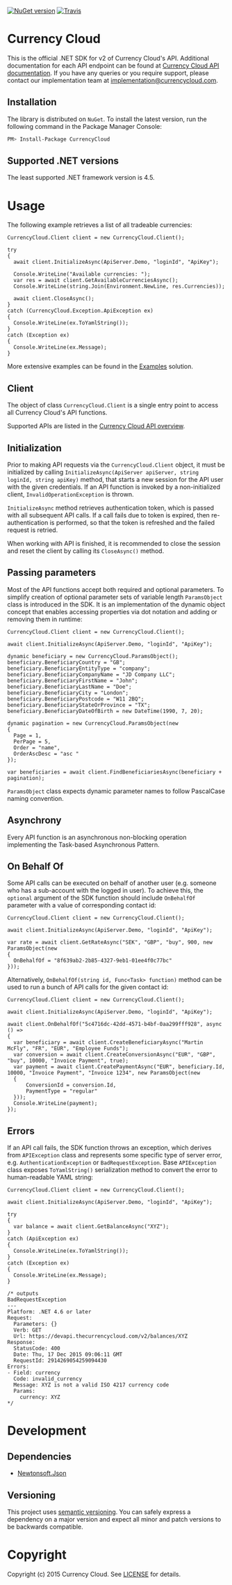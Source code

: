 [![NuGet version](https://img.shields.io/nuget/v/CurrencyCloud.svg)](https://www.nuget.org/packages/CurrencyCloud/) [![Travis](https://img.shields.io/travis/rust-lang/rust.svg)](https://github.com/CurrencyCloud/currencycloud-net)

# Currency Cloud

This is the official .NET SDK for v2 of Currency Cloud's API. Additional documentation for each API endpoint can be found at [Currency Cloud API documentation][introduction]. If you have any queries or you require support, please contact our implementation team at implementation@currencycloud.com.

## Installation

The library is distributed on `NuGet`. To install the latest version, run the following command in the Package Manager Console: 

``` sh
PM> Install-Package CurrencyCloud
```

## Supported .NET versions

The least supported .NET framework version is 4.5.

# Usage

The following example retrieves a list of all tradeable currencies:

```
CurrencyCloud.Client client = new CurrencyCloud.Client();

try
{
  await client.InitializeAsync(ApiServer.Demo, "loginId", "ApiKey");

  Console.WriteLine("Available currencies: ");
  var res = await client.GetAvailableCurrenciesAsync();
  Console.WriteLine(string.Join(Environment.NewLine, res.Currencies));
  
  await client.CloseAsync();
}
catch (CurrencyCloud.Exception.ApiException ex)
{
  Console.WriteLine(ex.ToYamlString());
}
catch (Exception ex)
{
  Console.WriteLine(ex.Message);
}
```
More extensive examples can be found in the [Examples] solution.

## Client

The object of class `CurrencyCloud.Client` is a single entry point to access all Currency Cloud's API functions.

Supported APIs are listed in the [Currency Cloud API overview][overview].

## Initialization

Prior to making API requests via the `CurrencyCloud.Client` object, it must be initialized by calling `InitializeAsync(ApiServer apiServer, string loginId, string apiKey)` method, that starts a new session for the API user with the given credentials. If an API function is invoked by a non-initialized client, `InvalidOperationException` is thrown.

`InitializeAsync` method retrieves authentication token, which is passed with all subsequent API calls. If a call fails due to token is expired, then re-authentication is performed, so that the token is refreshed and the failed request is retried.

When working with API is finished, it is recommended to close the session and reset the client by calling its `CloseAsync()` method.

## Passing parameters

Most of the API functions accept both required and optional parameters. To simplify creation of optional parameter sets of variable length `ParamsObject` class is introduced in the SDK. It is an implementation of the dynamic object concept that enables accessing properties via dot notation and adding or removing them in runtime:

```
CurrencyCloud.Client client = new CurrencyCloud.Client();

await client.InitializeAsync(ApiServer.Demo, "loginId", "ApiKey");

dynamic beneficiary = new CurrencyCloud.ParamsObject();
beneficiary.BeneficiaryCountry = "GB";
beneficiary.BeneficiaryEntityType = "company";
beneficiary.BeneficiaryCompanyName = "JD Company LLC";
beneficiary.BeneficiaryFirstName = "John";
beneficiary.BeneficiaryLastName = "Doe";
beneficiary.BeneficiaryCity = "London";
beneficiary.BeneficiaryPostcode = "W11 2BQ";
beneficiary.BeneficiaryStateOrProvince = "TX";
beneficiary.BeneficiaryDateOfBirth = new DateTime(1990, 7, 20);

dynamic pagination = new CurrencyCloud.ParamsObject(new
{
  Page = 1,
  PerPage = 5,
  Order = "name",
  OrderAscDesc = "asc "
});

var beneficiaries = await client.FindBeneficiariesAsync(beneficiary + pagination);
```
`ParamsObject` class expects dynamic parameter names to follow PascalCase naming convention.

## Asynchrony

Every API function is an asynchronous non-blocking operation implementing the Task-based Asynchronous Pattern.

## On Behalf Of

Some API calls can be executed on behalf of another user (e.g. someone who has a sub-account with the logged in user). To achieve this, the `optional` argument of the SDK function should include `OnBehalfOf` parameter with a value of corresponding contact id:

```
CurrencyCloud.Client client = new CurrencyCloud.Client();

await client.InitializeAsync(ApiServer.Demo, "loginId", "ApiKey");

var rate = await client.GetRateAsync("SEK", "GBP", "buy", 900, new ParamsObject(new
{
  OnBehalfOf = "8f639ab2-2b85-4327-9eb1-01ee4f0c77bc"
}));
```
Alternatively, `OnBehalfOf(string id, Func<Task> function)` method can be used to run a bunch of API calls for the given contact id:

```
CurrencyCloud.Client client = new CurrencyCloud.Client();

await client.InitializeAsync(ApiServer.Demo, "loginId", "ApiKey");

await client.OnBehalfOf("5c4716dc-42dd-4571-b4bf-0aa299fff928", async () =>
{
  var beneficiary = await client.CreateBeneficiaryAsync("Martin McFly", "FR", "EUR", "Employee Funds");
  var conversion = await client.CreateConversionAsync("EUR", "GBP", "buy", 10000, "Invoice Payment", true);
  var payment = await client.CreatePaymentAsync("EUR", beneficiary.Id, 10000, "Invoice Payment", "Invoice 1234", new ParamsObject(new
  {
      ConversionId = conversion.Id,
      PaymentType = "regular"
  }));
  Console.WriteLine(payment);
});
```
## Errors

If an API call fails, the SDK function throws an exception, which derives from `APIException` class and represents some specific type of server error, e.g. `AuthenticationException` or `BadRequestException`.
Base `APIException` class exposes `ToYamlString()` serialization method to convert the error to human-readable YAML string:

```
CurrencyCloud.Client client = new CurrencyCloud.Client();

await client.InitializeAsync(ApiServer.Demo, "loginId", "ApiKey");

try
{
  var balance = await client.GetBalanceAsync("XYZ");
}
catch (ApiException ex)
{
  Console.WriteLine(ex.ToYamlString());
}
catch (Exception ex)
{
  Console.WriteLine(ex.Message);
}

/* outputs
BadRequestException
---
Platform: .NET 4.6 or later
Request:
  Parameters: {}
  Verb: GET
  Url: https://devapi.thecurrencycloud.com/v2/balances/XYZ
Response:
  StatusCode: 400
  Date: Thu, 17 Dec 2015 09:06:11 GMT
  RequestId: 2914269054259094430
Errors:
- Field: currency
  Code: invalid_currency
  Message: XYZ is not a valid ISO 4217 currency code
  Params:
    currency: XYZ
*/
```
# Development

## Dependencies

* [Newtonsoft.Json][newtonsoft]

## Versioning

This project uses [semantic versioning][semver]. You can safely express a dependency on a major version and expect all minor and patch versions to be backwards compatible.

# Copyright

Copyright (c) 2015 Currency Cloud. See [LICENSE][license] for details.

[introduction]: https://developer.currencycloud.com/documentation/getting-started/introduction
[overview]:     https://developer.currencycloud.com/documentation/api-docs/overview/
[examples]:     Examples
[newtonsoft]:   https://www.nuget.org/packages/Newtonsoft.Json/
[semver]:       http://semver.org/
[license]:      LICENSE.md